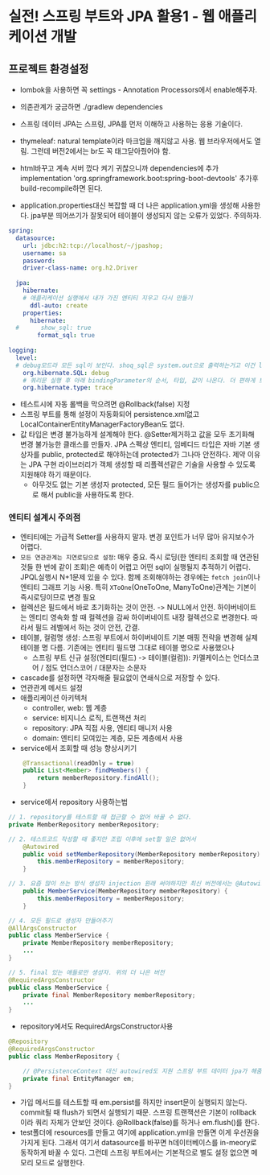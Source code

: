 # 실전! 스프링 부트와 JPA 활용1 - 웹 애플리케이션 개발

## 프로젝트 환경설정

- lombok을 사용하면 꼭 settings - Annotation Processors에서 enable해주자.

- 의존관계가 궁금하면 ./gradlew dependencies
- 스프링 데이터 JPA는 스프링, JPA를 먼저 이해하고 사용하는 응용 기술이다.
- thymeleaf: natural template이라 마크업을 깨지않고 사용. 웹 브라우저에서도 열림. 그런데 버전2에서는 br도 꼭 태그닫아줬어야 함.
- html바꾸고 계속 서버 껐다 켜기 귀찮으니까 dependencies에 추가 implementation 'org.springframework.boot:spring-boot-devtools' 추가후 build-recompile하면 된다.
- application.properties대신 복잡할 때 더 나은 application.yml을 생성해 사용한다. jpa부분 띄어쓰기가 잘못되어 테이블이 생성되지 않는 오류가 있었다. 주의하자.

```yaml
spring:
  datasource:
    url: jdbc:h2:tcp://localhost/~/jpashop;
    username: sa
    password:
    driver-class-name: org.h2.Driver
    
  jpa:
    hibernate:
    # 애플리케이션 실행에서 내가 가진 엔티티 지우고 다시 만들기
      ddl-auto: create
    properties:
      hibernate:
  #      show_sql: true
        format_sql: true
      
logging:
  level:
  # debug모드라 모든 sql이 보인다. shoq_sql은 system.out으로 출력하는거고 이건 log
    org.hibernate.SQL: debug
    # 쿼리문 실행 후 아래 bindingParameter의 순서, 타입, 값이 나온다. 더 편하게 보려면 외부 라이브러리 spring-boot-data-source-decorator를 build.gradle에 추가. 그런데 이건 운영에선 성능을 고려한 후 사용해야 한다.
    org.hibernate.type: trace
```

- 테스트시에 자동 롤백을 막으려면 @Rollback(false) 지정
- 스프링 부트를 통해 설정이 자동화되어 persistence.xml없고 LocalContainerEntityManagerFactoryBean도 없다.
- 값 타입은 변경 불가능하게 설계해야 한다. @Setter제거하고 값을 모두 초기화해 변경 불가능한 클래스를 만들자. JPA 스펙상 엔티티, 임베디드 타입은 자바 기본 생상자를 public, protected로 해야하는데 protected가 그나마 안전하다. 제약 이유는 JPA 구현 라이브러리가 객체 생성할 때 리플렉션같은 기술을 사용할 수 있도록 지원해야 하기 때문이다.
  - 아무것도 없는 기본 생성자 protected, 모든 필드 들어가는 생성자를 public으로 해서 public을 사용하도록 한다.



### 엔티티 설계시 주의점

- 엔티티에는 가급적 Setter를 사용하지 말자. 변경 포인트가 너무 많아 유지보수가 어렵다.
- `모든 연관관계는 지연로딩으로 설정`: 매우 중요. 즉시 로딩(한 엔티티 조회할 때 연관된 것들 한 번에 같이 조회)은 예측이 어렵고 어떤 sql이 실행될지 추적하기 어렵다. JPQL실행시 N+1문제 있을 수 있다. 함께 조회해야하는 경우에는 `fetch join`이나 엔티티 그래프 기능 사용. 특히 `XToOne`(OneToOne, ManyToOne)관계는 기본이 즉시로딩이므로 변경 필요
- 컬렉션은 필드에서 바로 초기화하는 것이 안전. -> NULL에서 안전. 하이버네이트는 엔티티 영속화 할 때 컬렉션을 감싸 하이버네이트 내장 컬렉션으로 변경한다. 따라서 필드 레벨에서 하는 것이 안전, 간결.
- 테이블, 컬럼명 생성: 스프링 부트에서 하이버네이트 기본 매핑 전략을 변경해 실제 테이블 명 다름. 기존에는 엔티티 필드명 그대로 테이블 명으로 사용했으나 
  - 스프링 부트 신규 설정(엔티티(필드) -> 테이블(컬럼)): 카멜케이스는 언더스코어 / 점도 언더스코어 / 대문자는 소문자
- cascade를 설정하면 각자해줄 필요없이 연쇄식으로 저장할 수 있다.
- 연관관계 메서드 설정
- 애플리케이션 아키텍처
  - controller, web: 웹 계층
  - service: 비지니스 로직, 트랜잭션 처리
  - repository: JPA 직접 사용, 엔티티 매니저 사용
  - domain: 엔티티 모여있는 계층, 모든 계층에서 사용
- service에서 조회할 때 성능 향상시키기

```java
    @Transactional(readOnly = true)
    public List<Member> findMembers() {
        return memberRepository.findAll();
    }
```

- service에서 repository 사용하는법

```java
// 1. repository를 테스트할 때 접근할 수 없어 바꿀 수 없다.
private MemberRepository memberRepository;

// 2. 테스트코드 작성할 때 좋지만 조립 이후에 set할 일은 없어서
    @Autowired
    public void setMemberRepository(MemberRepository memberRepository) {
        this.memberRepository = memberRepository;
    }

// 3. 요즘 많이 쓰는 방식 생성자 injection 원래 써야하지만 최신 버전에서는 @Autowired 안써도 생성자 하나면 알아서 해준다.
    public MemberService(MemberRepository memberRepository) {
        this.memberRepository = memberRepository;
    }

// 4. 모든 필드로 생성자 만들어주기
@AllArgsConstructor 
public class MemberService {
    private MemberRepository memberRepository;
    ...
}

// 5. final 있는 애들로만 생성자. 위의 더 나은 버전
@RequiredArgsConstructor 
public class MemberService {
    private final MemberRepository memberRepository;
    ...
}
```

- repository에서도 RequiredArgsConstructor사용

```java
@Repository
@RequiredArgsConstructor
public class MemberRepository {

    // @PersistenceContext 대신 autowired도 지원 스프링 부트 데이터 jpa가 해줌. 기본 라이브러리는x. 하지만 RequiredArgsConstructor 쓸 수 있으니까 final로 바꾸고 애노테이션
    private final EntityManager em;
}
```



- 가입 메서드를 테스트할 때 em.persist를 하지만 insert문이 실행되지 않는다. commit될 때 flush가 되면서 실행되기 때문. 스프링 트랜잭션은 기본이 rollback이라 쿼리 자체가 안보인 것이다. @Rollback(false)를 하거나  em.flush()를 한다.
- test폴더에 resources를 만들고 여기에 application.yml을 만들면 이게 우선권을 가지게 된다. 그래서 여기서 datasource를 바꾸면 h데이터베이스를 in-meory로 동작하게 바꿀 수 있다. 그런데 스프링 부트에서는 기본적으로 별도 설정 없으면 메모리 모드로 실행한다. 
